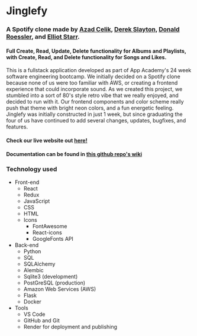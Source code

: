 # Jinglefy

### A Spotify clone made by [Azad Celik], [Derek Slayton], [Donald Roessler], and [Elliot Starr].

#### Full Create, Read, Update, Delete functionality for Albums and Playlists, with Create, Read, and Delete functionality for Songs and Likes.
This is a fullstack application developed as part of App Academy's 24 week software engineering bootcamp. We initially decided on a Spotify clone because none of us were too familiar with AWS, or creating a frontend experience that could incorporate sound. As we created this project, we stumbled into a sort of 80's style retro vibe that we really enjoyed, and decided to run with it. Our frontend components and color scheme really push that theme with bright neon colors, and a fun energetic feeling. Jinglefy was initially constructed in just 1 week, but since graduating the four of us have continued to add several changes, updates, bugfixes, and features.

#### Check our live website out [here!]
#### Documentation can be found in [this github repo's wiki]

### Technology used
- Front-end
  - React
  - Redux
  - JavaScript
  - CSS
  - HTML
  - Icons
    - FontAwesome
    - React-icons
    - GoogleFonts API
- Back-end
  - Python
  - SQL
  - SQLAlchemy
  - Alembic
  - Sqlite3 (development)
  - PostGreSQL (production)
  - Amazon Web Services (AWS)
  - Flask
  - Docker
- Tools
  - VS Code
  - GitHub and Git
  - Render for deployment and publishing

[Azad Celik]: https://github.com/Azadcelik
[Derek Slayton]: https://github.com/Dslayton1998
[Donald Roessler]: https://github.com/docoess
[Elliot Starr]: https://github.com/Heecher626
[here!]: https://jinglefy.onrender.com/albums
[this github repo's wiki]: https://github.com/docoess/week20-group-project/wiki
